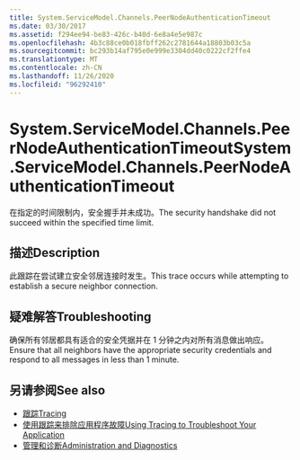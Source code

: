 ```yaml
---
title: System.ServiceModel.Channels.PeerNodeAuthenticationTimeout
ms.date: 03/30/2017
ms.assetid: f294ee94-be83-426c-b40d-6e8a4e5e987c
ms.openlocfilehash: 4b3c88ce0b018fbff262c2781644a18803b03c5a
ms.sourcegitcommit: bc293b14af795e0e999e3304dd40c0222cf2ffe4
ms.translationtype: MT
ms.contentlocale: zh-CN
ms.lasthandoff: 11/26/2020
ms.locfileid: "96292410"
---
```

# <a name="systemservicemodelchannelspeernodeauthenticationtimeout"></a><span data-ttu-id="cc224-102">System.ServiceModel.Channels.PeerNodeAuthenticationTimeout</span><span class="sxs-lookup"><span data-stu-id="cc224-102">System.ServiceModel.Channels.PeerNodeAuthenticationTimeout</span></span>

<span data-ttu-id="cc224-103">在指定的时间限制内，安全握手并未成功。</span><span class="sxs-lookup"><span data-stu-id="cc224-103">The security handshake did not succeed within the specified time limit.</span></span>  
  
## <a name="description"></a><span data-ttu-id="cc224-104">描述</span><span class="sxs-lookup"><span data-stu-id="cc224-104">Description</span></span>  

 <span data-ttu-id="cc224-105">此跟踪在尝试建立安全邻居连接时发生。</span><span class="sxs-lookup"><span data-stu-id="cc224-105">This trace occurs while attempting to establish a secure neighbor connection.</span></span>  
  
## <a name="troubleshooting"></a><span data-ttu-id="cc224-106">疑难解答</span><span class="sxs-lookup"><span data-stu-id="cc224-106">Troubleshooting</span></span>  

 <span data-ttu-id="cc224-107">确保所有邻居都具有适合的安全凭据并在 1 分钟之内对所有消息做出响应。</span><span class="sxs-lookup"><span data-stu-id="cc224-107">Ensure that all neighbors have the appropriate security credentials and respond to all messages in less than 1 minute.</span></span>  
  
## <a name="see-also"></a><span data-ttu-id="cc224-108">另请参阅</span><span class="sxs-lookup"><span data-stu-id="cc224-108">See also</span></span>

- [<span data-ttu-id="cc224-109">跟踪</span><span class="sxs-lookup"><span data-stu-id="cc224-109">Tracing</span></span>](index.md)
- [<span data-ttu-id="cc224-110">使用跟踪来排除应用程序故障</span><span class="sxs-lookup"><span data-stu-id="cc224-110">Using Tracing to Troubleshoot Your Application</span></span>](using-tracing-to-troubleshoot-your-application.md)
- [<span data-ttu-id="cc224-111">管理和诊断</span><span class="sxs-lookup"><span data-stu-id="cc224-111">Administration and Diagnostics</span></span>](../index.md)
